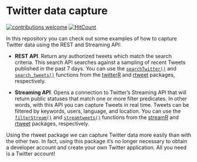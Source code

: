 # Twitter data capture

<!-- badges: start -->
[![contributions welcome](https://img.shields.io/badge/contributions-welcome-brightgreen.svg?style=flat)](https://github.com/dwyl/esta/issues)
[![HitCount](http://hits.dwyl.com/xavivg91/twitter-data-capture.svg)](http://hits.dwyl.com/xavivg91/twitter-data-capture)
<!-- badges: end -->

In this repository you can check out some examples of how to capture Twitter data using the REST and Streaming API: 

* **REST API**. Return any authorized tweets which match the search criteria. This search API searches against a sampling of recent Tweets published in the past 7 days. You can use the [`searchTwitter()`](https://www.rdocumentation.org/packages/twitteR/versions/1.1.9/topics/searchTwitter) and [`search_tweets()`](https://www.rdocumentation.org/packages/smappR/versions/0.5/topics/searchTweets) functions from the [twitterR](https://www.rdocumentation.org/packages/twitteR/versions/1.1.9) and [rtweet](https://rtweet.info/) packages, respectively.

* **Streaming API**. Opens a connection to Twitter’s Streaming API that will return public statuses that match one or more filter predicates. In other words, with this API you can capture Tweets in real time. Tweets can be filtered by keywords, users, language, and location. You can use the [`filterStream()`](https://www.rdocumentation.org/packages/streamR/versions/0.4.5/topics/filterStream) and [`streamtweets()`](https://www.rdocumentation.org/packages/rtweet/versions/0.4.0/topics/stream_tweets) functions from the [streamR](https://www.rdocumentation.org/packages/streamR/versions/0.4.5) and [rtweet](https://rtweet.info/) packages, respectively.

Using the rtweet package we can capture Twitter data more easily than with the other two. In fact, using this package it’s no longer necessary to obtain a developer account and create your own Twitter application. All you need is a Twitter account! 
